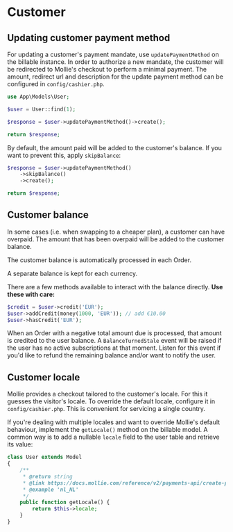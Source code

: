 # Customer

## Updating customer payment method

For updating a customer's payment mandate, use `updatePaymentMethod` on the billable instance.
In order to authorize a new mandate, the customer will be redirected to Mollie's checkout to perform a minimal payment.
The amount, redirect url and description for the update payment method can be configured in `config/cashier.php`.

```php
use App\Models\User;

$user = User::find(1);

$response = $user->updatePaymentMethod()->create();

return $response;
```

By default, the amount paid will be added to the customer's balance. If you want to prevent this, apply `skipBalance`:

```php
$response = $user->updatePaymentMethod()
    ->skipBalance()
    ->create();

return $response;
```

## Customer balance

In some cases (i.e. when swapping to a cheaper plan), a customer can have overpaid. The amount that has been overpaid
will be added to the customer balance.

The customer balance is automatically processed in each Order.

A separate balance is kept for each currency.

There are a few methods available to interact with the balance directly.
__Use these with care:__

```php
$credit = $user->credit('EUR');
$user->addCredit(money(1000, 'EUR')); // add €10.00
$user->hasCredit('EUR');
```

When an Order with a negative total amount due is processed, that amount is credited to the user balance.
A `BalanceTurnedStale` event will be raised if the user has no active subscriptions at that moment.
Listen for this event if you'd like to refund the remaining balance and/or want to notify the user.

## Customer locale

Mollie provides a checkout tailored to the customer's locale. For this it guesses the visitor's locale. To override the
default locale, configure it in `config/cashier.php`. This is convenient for servicing a single country.

If you're dealing with multiple locales and want to override Mollie's default behaviour, implement the `getLocale()`
method on the billable model. A common way is to add a nullable `locale` field to the user table and retrieve its value:

```php
class User extends Model
{
    /**
     * @return string
     * @link https://docs.mollie.com/reference/v2/payments-api/create-payment#parameters
     * @example 'nl_NL'
     */
    public function getLocale() {
        return $this->locale;
    }
}
```
